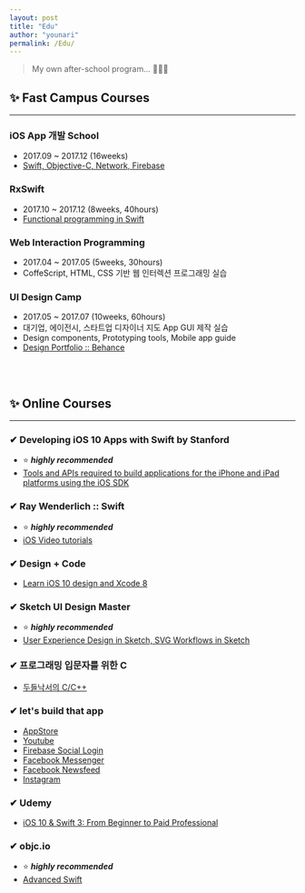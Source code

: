 ```yaml
---
layout: post
title: "Edu"
author: "younari"
permalink: /Edu/
---
```


> My own after-school program... 👩🏻‍🎓

## ✨ Fast Campus Courses

<hr>

### **iOS App 개발 School**
- 2017.09 ~ 2017.12 (16weeks)
- [Swift, Objective-C, Network, Firebase](http://school.fastcampus.co.kr/dev_ids)

### **RxSwift**
- 2017.10 ~ 2017.12 (8weeks, 40hours)
- [Functional programming in Swift](http://www.fastcampus.co.kr/dev_camp_rxswift/)

### **Web Interaction Programming**
- 2017.04 ~ 2017.05 (5weeks, 30hours)
- CoffeScript, HTML, CSS 기반 웹 인터렉션 프로그래밍 실습

### **UI Design Camp**
- 2017.05 ~ 2017.07 (10weeks, 60hours)
- 대기업, 에이전시, 스타트업 디자이너 지도 App GUI 제작 실습
- Design components, Prototyping tools, Mobile app guide
- [Design Portfolio :: Behance](https://www.behance.net/gallery/54607233/Organize-your-subscriptions-with-Cash-bot)

<br>
<br>

## ✨ Online Courses

<hr>

### ✔︎ **Developing iOS 10 Apps with Swift by Stanford**
- ⭐️ ***highly recommended***
- [Tools and APIs required to build applications for the iPhone and iPad platforms using the iOS SDK](https://itunes.apple.com/us/course/developing-ios-10-apps-with-swift/id1198467120)

### ✔︎ **Ray Wenderlich :: Swift**
- ⭐️ ***highly recommended***
- [iOS Video tutorials](https://www.raywenderlich.com/category/ios)

### ✔︎ **Design + Code**
- [Learn iOS 10 design and Xcode 8](https://designcode.io/)

### ✔︎ **Sketch UI Design Master**
- ⭐️ ***highly recommended***
- [User Experience Design in Sketch, SVG Workflows in Sketch](http://courses.sketchmaster.com/)

### ✔︎ **프로그래밍 입문자를 위한 C**
- [두들낙서의 C/C++](https://www.inflearn.com/course/c%EC%96%B8%EC%96%B4-%EB%91%90%EB%93%A4%EB%82%99%EC%84%9C/)

### ✔︎ **let's build that app**
- [AppStore](https://www.letsbuildthatapp.com/course/AppStore)
- [Youtube](https://www.letsbuildthatapp.com/course/YouTube)
- [Firebase Social Login](https://www.letsbuildthatapp.com/course/Firebase-Social-Login)
- [Facebook Messenger](https://www.letsbuildthatapp.com/course/Facebook-Chat-Messenger)
- [Facebook Newsfeed](https://www.letsbuildthatapp.com/course/Facebook-News-Feed)
- [Instagram](https://www.letsbuildthatapp.com/course/Instagram-Firebase)

### ✔︎ **Udemy**
- [iOS 10 & Swift 3: From Beginner to Paid Professional](https://www.udemy.com/devslopes-ios10/)

### ✔︎ **objc.io**
- ⭐️ ***highly recommended***
- [Advanced Swift](https://www.objc.io/books/)

